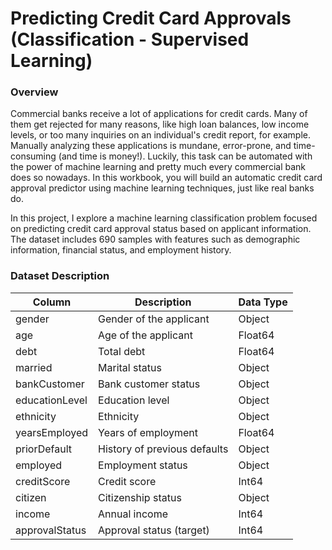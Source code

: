 # Predicting Credit Card Approvals (Classification - Supervised Learning)
### Overview
Commercial banks receive a lot of applications for credit cards. Many of them get rejected for many reasons, like high loan balances, low income levels, or too many inquiries on an individual's credit report, for example. Manually analyzing these applications is mundane, error-prone, and time-consuming (and time is money!). Luckily, this task can be automated with the power of machine learning and pretty much every commercial bank does so nowadays. In this workbook, you will build an automatic credit card approval predictor using machine learning techniques, just like real banks do.</p>
In this project, I explore a machine learning classification problem focused on predicting credit card approval status based on applicant information. The dataset includes 690 samples with features such as demographic information, financial status, and employment history.</p>
### Dataset Description
| Column         | Description                     | Data Type |
|----------------|---------------------------------|-----------|
| gender         | Gender of the applicant         | Object    |
| age            | Age of the applicant            | Float64   |
| debt           | Total debt                      | Float64   |
| married        | Marital status                  | Object    |
| bankCustomer   | Bank customer status            | Object    |
| educationLevel | Education level                 | Object    |
| ethnicity      | Ethnicity                       | Object    |
| yearsEmployed  | Years of employment             | Float64   |
| priorDefault   | History of previous defaults    | Object    |
| employed       | Employment status               | Object    |
| creditScore    | Credit score                    | Int64     |
| citizen        | Citizenship status              | Object    |
| income         | Annual income                   | Int64     |
| approvalStatus | Approval status (target)        | Int64     |
